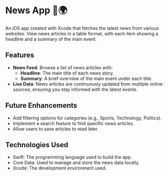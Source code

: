 # News App 📰🌍

An iOS app created with Xcode that fetches the latest news from various websites. View news articles in a table format, with each item showing a headline and a summary of the main event.

## Features

- **News Feed**: Browse a list of news articles with:
  - **Headline**: The main title of each news story.
  - **Summary**: A brief overview of the main event under each title.
- **Live Data**: News articles are continuously updated from multiple online sources, ensuring you stay informed with the latest events.
## Future Enhancements


* Add filtering options for categories (e.g., Sports, Technology, Politics).
* Implement a search feature to find specific news articles.
* Allow users to save articles to read later.

## Technologies Used

* Swift: The programming language used to build the app.
* Core Data: Used to manage and store the news data locally.
* Xcode: The development environment used.


   
